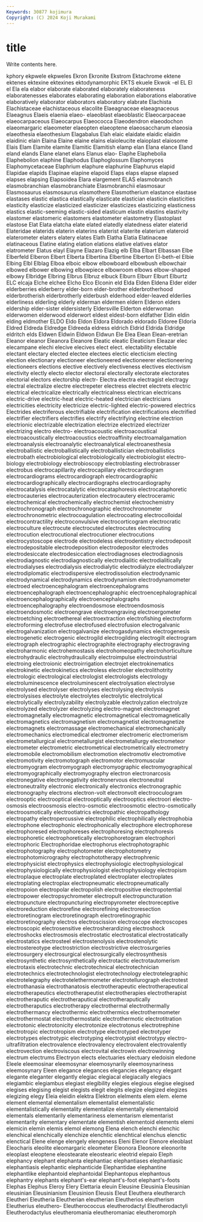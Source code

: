 ```yaml
---
Keywords: 30877 kojimura
Copyright: (C) 2024 Koji Murakami
---
```


# title

Write contents here.



kphory ekpwele ekpweles Ekron
Ekronite Ekstrom Ektachrome ektene ektenes ektexine ektexines ektodynamorphic EKTS ekuele
Ekwok -el EL El el Ela ela elabor elaborate elaborated
elaborately elaborateness elaboratenesses elaborates elaborating elaboration elaborations elaborative elaboratively elaborator
elaborators elaboratory elabrate Elachista Elachistaceae elachistaceous elacolite Elaeagnaceae elaeagnaceous Elaeagnus
Elaeis elaenia elaeo- elaeoblast elaeoblastic Elaeocarpaceae elaeocarpaceous Elaeocarpus Elaeococca Elaeodendron
elaeodochon elaeomargaric elaeometer elaeopten elaeoptene elaeosaccharum elaeosia elaeothesia elaeothesium Elagabalus
Elah elaic elaidate elaidic elaidin elaidinic elain Elaina Elaine elaine
elains elaioleucite elaioplast elaiosome Elais Elam Elamite elamite Elamitic Elamitish
elamp elan Elana elance Eland eland elands Elane elanet elans
Elanus elao- Elaphe Elaphebolia Elaphebolion elaphine Elaphodus Elaphoglossum Elaphomyces Elaphomycetaceae
Elaphrium elaphure elaphurine Elaphurus elapid Elapidae elapids Elapinae elapine elapoid
Elaps elaps elapse elapsed elapses elapsing Elapsoidea Elara elargement ELAS
elasmobranch elasmobranchian elasmobranchiate Elasmobranchii elasmosaur Elasmosaurus elasmosaurus elasmothere Elasmotherium elastance
elastase elastases elastic elastica elastically elasticate elastician elasticin elasticities elasticity
elasticize elasticized elasticizer elasticizes elasticizing elasticness elastics elastic-seeming elastic-sided elasticum
elastin elastins elastivity elastomer elastomeric elastomers elastometer elastometry Elastoplast elastose
Elat Elata elatcha elate elated elatedly elatedness elater elaterid Elateridae
elaterids elaterin elaterins elaterist elaterite elaterium elateroid elaterometer elaters elatery
elates Elath Elatha Elatia Elatinaceae elatinaceous Elatine elating elation elations
elative elatives elator elatrometer Elatus elayl Elayne Elazaro Elazig elb
Elba Elbart Elbassan Elbe Elberfeld Elberon Elbert Elberta Elbertina Elbertine
Elberton El-beth-el Elbie Elbing Elbl Elblag Elboa elboic elbow elbowboard
elbowbush elbowchair elbowed elbower elbowing elbowpiece elbowroom elbows elbow-shaped elbowy
Elbridge Elbring Elbrus Elbruz elbuck Elburn Elburr Elburt Elburtz ELC
elcaja Elche elchee Elcho Elco Elconin eld Elda Elden Eldena
Elder elder elderberries elderberry elder-born elder-brother elderbrotherhood elderbrotherish elderbrotherly elderbush
elderhood elder-leaved elderlies elderliness elderling elderly elderman eldermen eldern Elderon
elders eldership elder-sister eldersisterly Eldersville Elderton elderwoman elderwomen elderwood elderwort
eldest eldest-born eldfather Eldin eldin elding eldmother ELDO Eldo Eldon
Eldora Eldorado eldorado Eldoree Eldoria Eldred Eldreda Eldredge Eldreeda eldress
eldrich Eldrid Eldrida Eldridge eldritch elds Eldwen Eldwin Eldwon Eldwun
Ele Elea Elean Elean-eretrian Eleanor eleanor Eleanora Eleanore Eleatic eleatic
Eleaticism Eleazar elec elecampane elechi elecive elecives elect elect. electability
electable electant electary elected electee electees electic electicism electing election
electionary electioneer electioneered electioneerer electioneering electioneers elections elective electively electiveness
electives electivism electivity electly electo elector electoral electorally electorate electorates
electorial electors electorship electr- Electra electra electragist electragy electral electralize
electre electrepeter electress electret electrets electric electrical electricalize electrically electricalness
electrican electricans electric-drive electric-heat electric-heated electrician electricians electricities electricity electricize
electric-lighted electric-powered electrics Electrides electriferous electrifiable electrification electrifications electrified electrifier
electrifiers electrifies electrify electrifying electrine electrion electrionic electrizable electrization electrize
electrized electrizer electrizing electro electro- electroacoustic electroacoustical electroacoustically electroacoustics electroaffinity
electroamalgamation electroanalysis electroanalytic electroanalytical electroanesthesia electroballistic electroballistically electroballistician electroballistics electrobath
electrobiological electrobiologically electrobiologist electro-biology electrobiology electrobioscopy electroblasting electrobrasser electrobus electrocapillarity
electrocapillary electrocardiogram electrocardiograms electrocardiograph electrocardiographic electrocardiographically electrocardiographs electrocardiography electrocatalysis electrocatalytic
electrocataphoresis electrocataphoretic electrocauteries electrocauterization electrocautery electroceramic electrochemical electrochemically electrochemist electrochemistry
electrochronograph electrochronographic electrochronometer electrochronometric electrocoagulation electrocoating electrocolloidal electrocontractility electroconvulsive electrocorticogram
electrocratic electroculture electrocute electrocuted electrocutes electrocuting electrocution electrocutional electrocutioner electrocutions
electrocystoscope electrode electrodeless electrodentistry electrodeposit electrodepositable electrodeposition electrodepositor electrodes electrodesiccate
electrodesiccation electrodiagnoses electrodiagnosis electrodiagnostic electrodiagnostically electrodialitic electrodialitically electrodialyses electrodialysis electrodialytic
electrodialyze electrodialyzer electrodiplomatic electrodispersive electrodissolution electrodynamic electrodynamical electrodynamics electrodynamism electrodynamometer
electroed electroencephalogram electroencephalograms electroencephalograph electroencephalographic electroencephalographical electroencephalographically electroencephalographs electroencephalography electroendosmose
electroendosmosis electroendosmotic electroengrave electroengraving electroergometer electroetching electroethereal electroextraction electrofishing electroform
electroforming electrofuse electrofused electrofusion electrogalvanic electrogalvanization electrogalvanize electrogasdynamics electrogenesis electrogenetic
electrogenic electrogild electrogilding electrogilt electrogram electrograph electrographic electrographite electrography electrograving
electroharmonic electrohemostasis electrohomeopathy electrohorticulture electrohydraulic electrohydraulically electroimpulse electroindustrial electroing electroionic
electroirrigation electrojet electrokinematics electrokinetic electrokinetics electroless electrolier electrolithotrity electrologic electrological
electrologist electrologists electrology electroluminescence electroluminescent electrolysation electrolyse electrolysed electrolyser electrolyses
electrolysing electrolysis electrolysises electrolyte electrolytes electrolytic electrolytical electrolytically electrolyzability electrolyzable
electrolyzation electrolyze electrolyzed electrolyzer electrolyzing electro-magnet electromagnet electromagnetally electromagnetic electromagnetical
electromagnetically electromagnetics electromagnetism electromagnetist electromagnetize electromagnets electromassage electromechanical electromechanically electromechanics
electromedical electromer electromeric electromerism electrometallurgical electrometallurgist electrometallurgy electrometeor electrometer electrometric
electrometrical electrometrically electrometry electromobile electromobilism electromotion electromotiv electromotive electromotivity electromotograph
electromotor electromuscular electromyogram electromyograph electromyographic electromyographical electromyographically electromyography electron electronarcosis
electronegative electronegativity electronervous electroneutral electroneutrality electronic electronically electronics electronographic electronography
electrons electron-volt electronvolt electrooculogram electrooptic electrooptical electrooptically electrooptics electroori electro-osmosis
electroosmosis electro-osmotic electroosmotic electro-osmotically electroosmotically electrootiatrics electropathic electropathology electropathy electropercussive
electrophilic electrophilically electrophobia electrophone electrophonic electrophonically electrophore electrophorese electrophoresed electrophoreses
electrophoresing electrophoresis electrophoretic electrophoretically electrophoretogram electrophori electrophoric Electrophoridae electrophorus electrophotographic
electrophotography electrophotometer electrophotometry electrophotomicrography electrophototherapy electrophrenic electrophysicist electrophysics electrophysiologic electrophysiological
electrophysiologically electrophysiologist electrophysiology electropism electroplaque electroplate electroplated electroplater electroplates electroplating
electroplax electropneumatic electropneumatically electropoion electropolar electropolish electropositive electropotential electropower electropsychrometer
electropult electropuncturation electropuncture electropuncturing electropyrometer electroreceptive electroreduction electrorefine electrorefining electroresection
electroretinogram electroretinograph electroretinographic electroretinography electros electroscission electroscope electroscopes electroscopic electrosensitive
electrosherardizing electroshock electroshocks electrosmosis electrostatic electrostatical electrostatically electrostatics electrosteel electrostenolysis
electrostenolytic electrostereotype electrostriction electrostrictive electrosurgeries electrosurgery electrosurgical electrosurgically electrosynthesis electrosynthetic
electrosynthetically electrotactic electrotautomerism electrotaxis electrotechnic electrotechnical electrotechnician electrotechnics electrotechnologist electrotechnology
electrotelegraphic electrotelegraphy electrotelethermometer electrotellurograph electrotest electrothanasia electrothanatosis electrotherapeutic electrotherapeutical electrotherapeutics
electrotherapeutist electrotherapies electrotherapist electrotheraputic electrotheraputical electrotheraputically electrotheraputics electrotherapy electrothermal electrothermally
electrothermancy electrothermic electrothermics electrothermometer electrothermostat electrothermostatic electrothermotic electrotitration electrotonic electrotonicity
electrotonize electrotonus electrotrephine electrotropic electrotropism electrotype electrotyped electrotyper electrotypes electrotypic
electrotyping electrotypist electrotypy electro-ultrafiltration electrovalence electrovalency electrovalent electrovalently electrovection electroviscous
electrovital electrowin electrowinning electrum electrums Electryon elects electuaries electuary eledoisin
eledone Eleele eleemosinar eleemosynar eleemosynarily eleemosynariness eleemosynary Eleen elegance elegances
elegancies elegancy elegant elegante eleganter elegantly elegiac elegiacal elegiacally elegiacs
elegiambic elegiambus elegiast elegibility elegies elegious elegise elegised elegises elegising
elegist elegists elegit elegits elegize elegized elegizes elegizing elegy Eleia
eleidin elektra Elektron elelments elem elem. eleme element elemental elementalism
elementalist elementalistic elementalistically elementality elementalize elementally elementaloid elementals elementarily elementariness
elementarism elementarist elementarity elementary elementate elementish elementoid elements elemi elemicin
elemin elemis elemol elemong Elena elench elenchi elenchic elenchical elenchically
elenchize elenchtic elenchtical elenchus elenctic elenctical Elene elenge elengely elengeness
Eleni Elenor Elenore eleoblast Eleocharis eleolite eleomargaric eleometer Eleonora Eleonore
eleonorite eleoplast eleoptene eleostearate eleostearic eleotrid elepaio Eleph elephancy elephant
elephanta elephantiac elephantiases elephantiasic elephantiasis elephantic elephanticide Elephantidae elephantine elephantlike
elephantoid elephantoidal Elephantopus elephantous elephantry elephants elephant's-ear elephant's-foot elephant's-foots Elephas
Elephus Eleroy Elery Elettaria eleuin Eleusine Eleusinia Eleusinian eleusinian Eleusinianism
Eleusinion Eleusis Eleut Eleuthera eleutherarch Eleutheri Eleutheria Eleutherian eleutherian Eleutherios
eleutherism Eleutherius eleuthero- Eleutherococcus eleutherodactyl Eleutherodactyli Eleutherodactylus eleutheromania eleutheromaniac eleutheromorph
